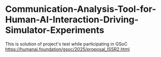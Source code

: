 # Communication-Analysis-Tool-for-Human-AI-Interaction-Driving-Simulator-Experiments
This is solution of project's test while participating in GSoC  https://humanai.foundation/gsoc/2025/proposal_ISSR2.html
